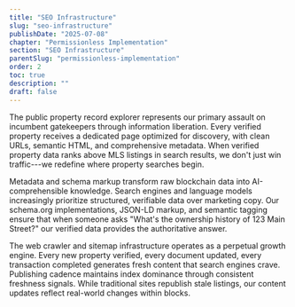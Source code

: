 ```yaml
---
title: "SEO Infrastructure"
slug: "seo-infrastructure"
publishDate: "2025-07-08"
chapter: "Permissionless Implementation"
section: "SEO Infrastructure"
parentSlug: "permissionless-implementation"
order: 2
toc: true
description: ""
draft: false
---
```


The public property record explorer represents our primary assault on incumbent gatekeepers through information liberation. Every verified property receives a dedicated page optimized for discovery, with clean URLs, semantic HTML, and comprehensive metadata. When verified property data ranks above MLS listings in search results, we don't just win traffic---we redefine where property searches begin.

Metadata and schema markup transform raw blockchain data into AI-comprehensible knowledge. Search engines and language models increasingly prioritize structured, verifiable data over marketing copy. Our schema.org implementations, JSON-LD markup, and semantic tagging ensure that when someone asks "What's the ownership history of 123 Main Street?" our verified data provides the authoritative answer.

The web crawler and sitemap infrastructure operates as a perpetual growth engine. Every new property verified, every document updated, every transaction completed generates fresh content that search engines crave. Publishing cadence maintains index dominance through consistent freshness signals. While traditional sites republish stale listings, our content updates reflect real-world changes within blocks.
